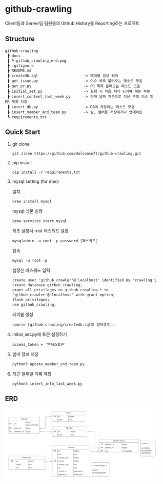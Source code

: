 # github-crawling

Client팀과 Server팀 팀원들의 Github History를 Reporting하는 프로젝트

## Structure

```
github-crawling
 ┣ docs
 ┃ ┗ github_crawling_erd.png
 ┣ .gitignore
 ┣ README.md
 ┣ createdb.sql                     -> 테이블 생성 쿼리
 ┣ get_issue.py                     -> 이슈 목록 불러오는 메소드 모음
 ┣ get_pr.py                        -> PR 목록 불러오는 메소드 모음
 ┣ initial_set.py                   -> 실행 시 처음 처리 되어야 하는 부분
 ┣ insert_content_last_week.py      -> 현재 날짜 기준으로 지난 주의 이슈 및 PR 목록 저장
 ┣ insert_db.py                     -> DB에 저장하는 메소드 모음
 ┣ insert_member_and_team.py        -> 팀, 멤버를 저장하거나 업데이트
 ┗ requirements.txt
```

## Quick Start

1. git clone

    ```
    git clone https://github.com/dalcomsoft/github-crawling.git
    ```

2. pip install

    ```
    pip install -r requirements.txt
    ```

3. mysql setting (for mac)

    설치
    ```
    brew install mysql
    ```

    mysql 데몬 실행
    ```
    brew services start mysql
    ```

    최초 실행시 root 패스워드 설정
    ```
    mysqladmin -u root -p password [패스워드]
    ```

    접속
    ```
    mysql -u root -p
    ```
    설정한 패스워드 입력

    ```
    create user 'github_crawler'@'localhost' identified by 'crawling';
    create database github_crawling;
    grant all privileges on github_crawling.* to 'github_crawler'@'localhost' with grant option;
    flush privileges;
    use github_crawling;
    ```

    테이블 생성
    ```
    source [github-crawling/createdb.sql의 절대경로];
    ```

4. initial_set.py에 토큰 설정하기

    ```
    access_token = '엑세스토큰'
    ```

5. 멤버 정보 저장
    ```
    python3 update_member_and_team.py
    ```

6. 최근 일주일 기록 저장
    ```
    python3 insert_info_last_week.py
    ```

## ERD

![github_crawling_erd](./docs/github_crawling_erd.png)
